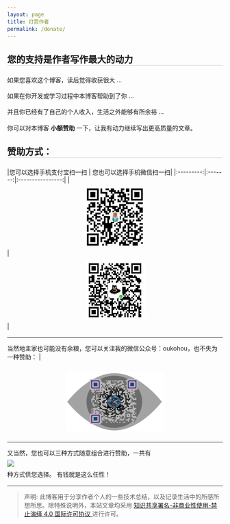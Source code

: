 ```yaml
---
layout: page
title: 打赏作者
permalink: /donate/
---
```


<style type="text/css">
img {
    max-width: 100%;
    padding: 0.5em 0;
    margin: auto;
    display: block;
}

h2 {
	margin: 1.4em 0 1.1em;
	border-bottom: 1px solid #D4D4D4;
}

p {
	margin: 0 0 1.234em;
}
</style>


  
  

## 您的支持是作者写作最大的动力

如果您喜欢这个博客，读后觉得收获很大 ...

如果在你开发或学习过程中本博客帮助到了你 ...

并且你已经有了自己的个人收入，生活之外能够有所余裕 ...

你可以对本博客 **小额赞助** 一下，让我有动力继续写出更高质量的文章。

## 赞助方式：

|您可以选择手机支付宝扫一扫 | 您也可以选择手机微信扫一扫|
|:---------:|:-------:|:----------------:|
| ![支付宝转账二维码](/assets/imgs/ali_pay.png) | ![微信转账二维码](/assets/imgs/wechat_pay.png)| 

---
当然地主家也可能没有余粮，您可以关注我的微信公众号：oukohou，也不失为一种赞助： | 

![微信公众号](/assets/imgs/wechat_official_account.png)              

---
又当然，您也可以三种方式随意组合进行赞助，一共有<img src="http://chart.googleapis.com/chart?cht=tx&chl=\Large sum(C_3^1, C_3^2, C_3^3) = 7" style="border:none;">种方式供您选择。
有钱就是这么任性！



---
> 声明: 此博客用于分享作者个人的一些技术总结，以及记录生活中的所感所想所思。除特殊说明外，本站文章均采用 <a rel="license" href="https://creativecommons.org/licenses/by-nc-nd/4.0/deed.zh"> 知识共享署名-非商业性使用-禁止演绎 4.0 国际许可协议 </a>进行许可。
